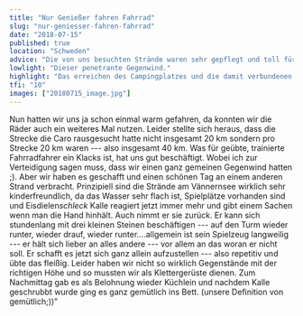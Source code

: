 ```yaml
---
title: "Nur Genießer fahren Fahrrad"
slug: "nur-geniesser-fahren-fahrrad"
date: "2018-07-15"
published: true
location: "Schweden"
advice: "Die von uns besuchten Strände waren sehr gepflegt und toll für Kinder."
lowlight: "Dieser penetrante Gegenwind."
highlight: "Das erreichen des Campingplatzes und die damit verbundenen Zimtknäcke Schlemmerei."
tfi: "10"
images: ["20180715_image.jpg"]
---
```


Nun hatten wir uns ja schon einmal warm gefahren, da konnten wir die Räder auch ein weiteres Mal nutzen. Leider stellte sich heraus, dass die Strecke die Caro rausgesucht hatte nicht insgesamt 20 km sondern pro Strecke 20 km waren --- also insgesamt 40 km. Was für geübte, trainierte Fahrradfahrer ein Klacks ist, hat uns gut beschäftigt. Wobei ich zur Verteidigung sagen muss, dass wir einen ganz gemeinen Gegenwind hatten ;). Aber wir haben es geschafft und einen schönen Tag an einem anderen Strand verbracht. Prinzipiell sind die Strände am Vännernsee wirklich sehr kinderfreundlich, da das Wasser sehr flach ist, Spielplätze vorhanden sind und Eisdielen*schleck*
Kalle reagiert jetzt immer mehr und gibt einem Sachen wenn man die Hand hinhält. Auch nimmt er sie zurück. Er kann sich stundenlang mit drei kleinen Steinen beschäftigen --- auf den Turm wieder runter, wieder drauf, wieder runter....allgemein ist sein Spielzeug langweilig --- er hält sich lieber an alles andere --- vor allem an das woran er nicht soll. Er schafft es jetzt sich ganz allein aufzustellen --- also repetitiv und übte das fleißig. Leider haben wir nicht so wirklich Gegenstände mit der richtigen Höhe und so mussten wir als Klettergerüste dienen.
Zum Nachmittag gab es als Belohnung wieder Küchlein und nachdem Kalle geschrubbt wurde ging es ganz gemütlich ins Bett. (unsere Definition von gemütlich;))"